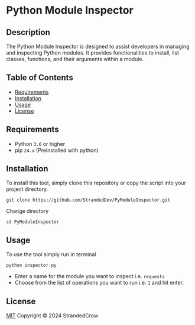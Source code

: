 # Python Module Inspector

## Description

The Python Module Inspector is designed to assist developers in managing and inspecting Python modules.
It provides functionalities to install, list classes, functions, and their arguments within a module.

## Table of Contents

- [Requirements](#requirements)
- [Installation](#installation)
- [Usage](#usage)
- [License](#license)

## Requirements

- Python `3.6` or higher
- pip `24.x` (Preinstalled with python)

## Installation

To install this tool, simply clone this repository or copy the script into your project directory.

```
git clone https://github.com/StrandedDev/PyModuleInspector.git
```

Change directory

```
cd PyModuleInspector
```

## Usage

To use the tool simply run in terminal

```
python inspector.py
```

- Enter a name for the module you want to inspect i.e. `requests`
- Choose from the list of operations you want to run i.e. `1` and hit enter.

## License

[MIT](https://opensource.org/license/mit) Copyright &copy; 2024 StrandedCrow
